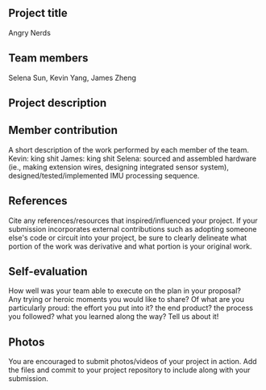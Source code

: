 ## Project title
Angry Nerds

## Team members
Selena Sun, Kevin Yang, James Zheng

## Project description


## Member contribution
A short description of the work performed by each member of the team.
Kevin: king shit
James: king shit
Selena: sourced and assembled hardware (ie., making extension wires, designing integrated sensor system), designed/tested/implemented IMU processing sequence.

## References
Cite any references/resources that inspired/influenced your project. 
If your submission incorporates external contributions such as adopting 
someone else's code or circuit into your project, be sure to clearly 
delineate what portion of the work was derivative and what portion is 
your original work.

## Self-evaluation
How well was your team able to execute on the plan in your proposal?  
Any trying or heroic moments you would like to share? Of what are you particularly proud: the effort you put into it? the end product? 
the process you followed? what you learned along the way? Tell us about it!

## Photos
You are encouraged to submit photos/videos of your project in action. 
Add the files and commit to your project repository to include along with your submission.
